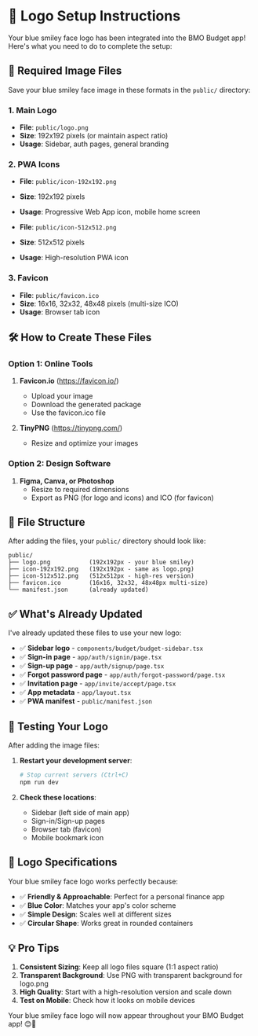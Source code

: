 # 🎨 Logo Setup Instructions

Your blue smiley face logo has been integrated into the BMO Budget app! Here's what you need to do to complete the setup:

## 📁 Required Image Files

Save your blue smiley face image in these formats in the `public/` directory:

### 1. Main Logo
- **File**: `public/logo.png`
- **Size**: 192x192 pixels (or maintain aspect ratio)
- **Usage**: Sidebar, auth pages, general branding

### 2. PWA Icons
- **File**: `public/icon-192x192.png`
- **Size**: 192x192 pixels
- **Usage**: Progressive Web App icon, mobile home screen

- **File**: `public/icon-512x512.png`
- **Size**: 512x512 pixels  
- **Usage**: High-resolution PWA icon

### 3. Favicon
- **File**: `public/favicon.ico`
- **Size**: 16x16, 32x32, 48x48 pixels (multi-size ICO)
- **Usage**: Browser tab icon

## 🛠️ How to Create These Files

### Option 1: Online Tools
1. **Favicon.io** (https://favicon.io/)
   - Upload your image
   - Download the generated package
   - Use the favicon.ico file

2. **TinyPNG** (https://tinypng.com/)
   - Resize and optimize your images

### Option 2: Design Software
1. **Figma, Canva, or Photoshop**
   - Resize to required dimensions
   - Export as PNG (for logo and icons) and ICO (for favicon)

## 📂 File Structure
After adding the files, your `public/` directory should look like:

```
public/
├── logo.png           (192x192px - your blue smiley)
├── icon-192x192.png   (192x192px - same as logo.png)
├── icon-512x512.png   (512x512px - high-res version)
├── favicon.ico        (16x16, 32x32, 48x48px multi-size)
└── manifest.json      (already updated)
```

## ✅ What's Already Updated

I've already updated these files to use your new logo:
- ✅ **Sidebar logo** - `components/budget/budget-sidebar.tsx`
- ✅ **Sign-in page** - `app/auth/signin/page.tsx`
- ✅ **Sign-up page** - `app/auth/signup/page.tsx`
- ✅ **Forgot password page** - `app/auth/forgot-password/page.tsx`
- ✅ **Invitation page** - `app/invite/accept/page.tsx`
- ✅ **App metadata** - `app/layout.tsx`
- ✅ **PWA manifest** - `public/manifest.json`

## 🚀 Testing Your Logo

After adding the image files:

1. **Restart your development server**:
   ```bash
   # Stop current servers (Ctrl+C)
   npm run dev
   ```

2. **Check these locations**:
   - Sidebar (left side of main app)
   - Sign-in/Sign-up pages
   - Browser tab (favicon)
   - Mobile bookmark icon

## 🎨 Logo Specifications

Your blue smiley face logo works perfectly because:
- ✅ **Friendly & Approachable**: Perfect for a personal finance app
- ✅ **Blue Color**: Matches your app's color scheme
- ✅ **Simple Design**: Scales well at different sizes
- ✅ **Circular Shape**: Works great in rounded containers

## 💡 Pro Tips

1. **Consistent Sizing**: Keep all logo files square (1:1 aspect ratio)
2. **Transparent Background**: Use PNG with transparent background for logo.png
3. **High Quality**: Start with a high-resolution version and scale down
4. **Test on Mobile**: Check how it looks on mobile devices

Your blue smiley face logo will now appear throughout your BMO Budget app! 😊💙 